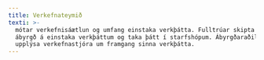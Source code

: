 ```yaml
---
title: Verkefnateymið
texti: >-
  mótar verkefnisáætlun og umfang einstaka verkþátta. Fulltrúar skipta með sér
  ábyrgð á einstaka verkþáttum og taka þátt í starfshópum. Ábyrgðaraðilar
  upplýsa verkefnastjóra um framgang sinna verkþátta.
---
```


